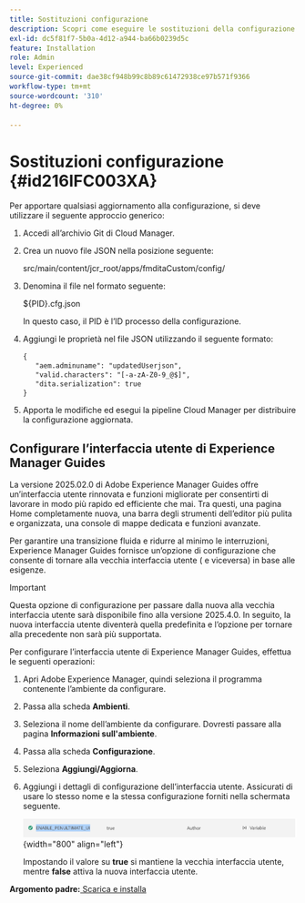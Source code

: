 ```yaml
---
title: Sostituzioni configurazione
description: Scopri come eseguire le sostituzioni della configurazione
exl-id: dc5f81f7-5b0a-4d12-a944-ba66b0239d5c
feature: Installation
role: Admin
level: Experienced
source-git-commit: dae38cf948b99c8b89c61472938ce97b571f9366
workflow-type: tm+mt
source-wordcount: '310'
ht-degree: 0%

---
```


# Sostituzioni configurazione {#id216IFC003XA}

Per apportare qualsiasi aggiornamento alla configurazione, si deve utilizzare il seguente approccio generico:

1. Accedi all’archivio Git di Cloud Manager.

1. Crea un nuovo file JSON nella posizione seguente:

   src/main/content/jcr\_root/apps/fmditaCustom/config/

1. Denomina il file nel formato seguente:

   $\{PID\}.cfg.json

   In questo caso, il PID è l’ID processo della configurazione.

1. Aggiungi le proprietà nel file JSON utilizzando il seguente formato:

   ```
   {
      "aem.adminuname": "updatedUserjson",
      "valid.characters": "[-a-zA-Z0-9_@$]",
      "dita.serialization": true
   }
   ```

1. Apporta le modifiche ed esegui la pipeline Cloud Manager per distribuire la configurazione aggiornata.

## Configurare l’interfaccia utente di Experience Manager Guides

La versione 2025.02.0 di Adobe Experience Manager Guides offre un’interfaccia utente rinnovata e funzioni migliorate per consentirti di lavorare in modo più rapido ed efficiente che mai. Tra questi, una pagina Home completamente nuova, una barra degli strumenti dell’editor più pulita e organizzata, una console di mappe dedicata e funzioni avanzate.

Per garantire una transizione fluida e ridurre al minimo le interruzioni, Experience Manager Guides fornisce un’opzione di configurazione che consente di tornare alla vecchia interfaccia utente ( e viceversa) in base alle esigenze.

>[!IMPORTANT]
>
> Questa opzione di configurazione per passare dalla nuova alla vecchia interfaccia utente sarà disponibile fino alla versione 2025.4.0. In seguito, la nuova interfaccia utente diventerà quella predefinita e l’opzione per tornare alla precedente non sarà più supportata.

Per configurare l’interfaccia utente di Experience Manager Guides, effettua le seguenti operazioni:

1. Apri Adobe Experience Manager, quindi seleziona il programma contenente l’ambiente da configurare.
2. Passa alla scheda **Ambienti**.
3. Seleziona il nome dell’ambiente da configurare. Dovresti passare alla pagina **Informazioni sull&#39;ambiente**.
4. Passa alla scheda **Configurazione**.
5. Seleziona **Aggiungi/Aggiorna**.
6. Aggiungi i dettagli di configurazione dell’interfaccia utente. Assicurati di usare lo stesso nome e la stessa configurazione forniti nella schermata seguente.

   ![](assets/enable-penultimate-ui.png){width="800" align="left"}

   Impostando il valore su **true** si mantiene la vecchia interfaccia utente, mentre **false** attiva la nuova interfaccia utente.



**Argomento padre:**[ Scarica e installa](download-install.md)
